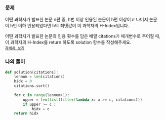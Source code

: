 ### 문제
어떤 과학자가 발표한 논문 n편 중, h번 이상 인용된 논문이 h편 이상이고 나머지 논문이 h번 이하 인용되었다면 h의 최댓값이 이 과학자의 H-Index입니다.  

어떤 과학자가 발표한 논문의 인용 횟수를 담은 배열 citations가 매개변수로 주어질 때, 이 과학자의 H-Index를 return 하도록 solution 함수를 작성해주세요.  
[`자세히 보기`](https://programmers.co.kr/learn/courses/30/lessons/42747)

### 나의 풀이
```python
def solution(citations):
    lennum = len(citations)
    hidx = 0
    citations.sort()
    
    for c in range(lennum+1):
        upper = len(list(filter(lambda x: x >= c, citations)))
        if upper >= c :
            hidx = c
    return hidx
```

